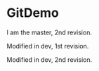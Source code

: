 # GitDemo
I am the master, 2nd revision.

Modified in dev, 1st revision. 

Modified in dev, 2nd revision.
